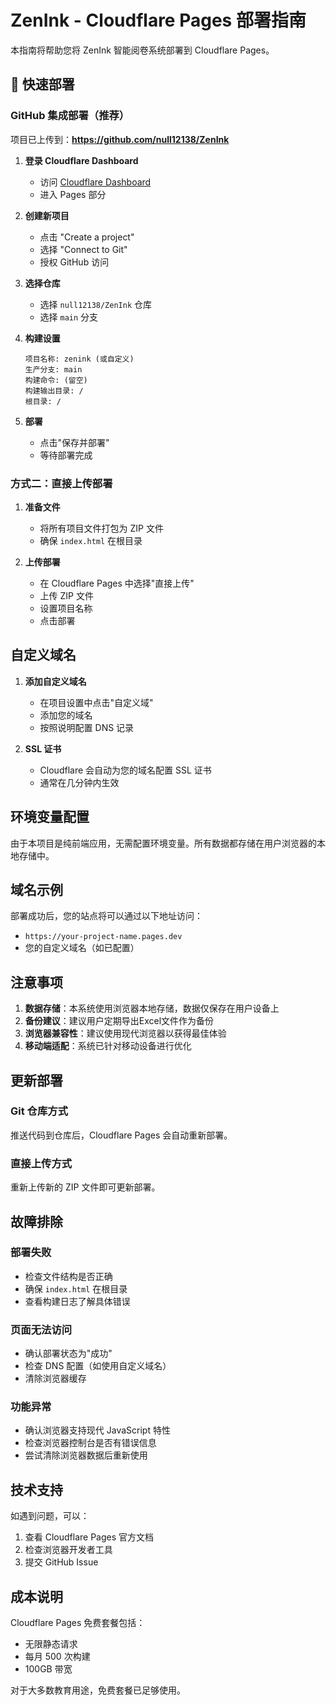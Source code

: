 # ZenInk - Cloudflare Pages 部署指南

本指南将帮助您将 ZenInk 智能阅卷系统部署到 Cloudflare Pages。

## 🚀 快速部署

### GitHub 集成部署（推荐）

项目已上传到：**https://github.com/null12138/ZenInk**

1. **登录 Cloudflare Dashboard**
   - 访问 [Cloudflare Dashboard](https://dash.cloudflare.com/)
   - 进入 Pages 部分

2. **创建新项目**
   - 点击 "Create a project"
   - 选择 "Connect to Git"
   - 授权 GitHub 访问

3. **选择仓库**
   - 选择 `null12138/ZenInk` 仓库
   - 选择 `main` 分支

4. **构建设置**
   ```
   项目名称: zenink (或自定义)
   生产分支: main
   构建命令: (留空)
   构建输出目录: /
   根目录: /
   ```

4. **部署**
   - 点击"保存并部署"
   - 等待部署完成

### 方式二：直接上传部署

1. **准备文件**
   - 将所有项目文件打包为 ZIP 文件
   - 确保 `index.html` 在根目录

2. **上传部署**
   - 在 Cloudflare Pages 中选择"直接上传"
   - 上传 ZIP 文件
   - 设置项目名称
   - 点击部署

## 自定义域名

1. **添加自定义域名**
   - 在项目设置中点击"自定义域"
   - 添加您的域名
   - 按照说明配置 DNS 记录

2. **SSL 证书**
   - Cloudflare 会自动为您的域名配置 SSL 证书
   - 通常在几分钟内生效

## 环境变量配置

由于本项目是纯前端应用，无需配置环境变量。所有数据都存储在用户浏览器的本地存储中。

## 域名示例

部署成功后，您的站点将可以通过以下地址访问：
- `https://your-project-name.pages.dev`
- 您的自定义域名（如已配置）

## 注意事项

1. **数据存储**：本系统使用浏览器本地存储，数据仅保存在用户设备上
2. **备份建议**：建议用户定期导出Excel文件作为备份
3. **浏览器兼容性**：建议使用现代浏览器以获得最佳体验
4. **移动端适配**：系统已针对移动设备进行优化

## 更新部署

### Git 仓库方式
推送代码到仓库后，Cloudflare Pages 会自动重新部署。

### 直接上传方式
重新上传新的 ZIP 文件即可更新部署。

## 故障排除

### 部署失败
- 检查文件结构是否正确
- 确保 `index.html` 在根目录
- 查看构建日志了解具体错误

### 页面无法访问
- 确认部署状态为"成功"
- 检查 DNS 配置（如使用自定义域名）
- 清除浏览器缓存

### 功能异常
- 确认浏览器支持现代 JavaScript 特性
- 检查浏览器控制台是否有错误信息
- 尝试清除浏览器数据后重新使用

## 技术支持

如遇到问题，可以：
1. 查看 Cloudflare Pages 官方文档
2. 检查浏览器开发者工具
3. 提交 GitHub Issue

## 成本说明

Cloudflare Pages 免费套餐包括：
- 无限静态请求
- 每月 500 次构建
- 100GB 带宽

对于大多数教育用途，免费套餐已足够使用。
